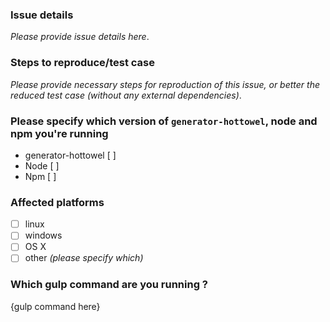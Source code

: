 ### Issue details

_Please provide issue details here_.

### Steps to reproduce/test case

_Please provide necessary steps for reproduction of this issue, or better the
reduced test case (without any external dependencies)_.

### Please specify which version of `generator-hottowel`, node and npm you're running

- generator-hottowel [    ]
- Node               [    ]
- Npm                [    ]

### Affected platforms

- [ ] linux
- [ ] windows
- [ ] OS X
- [ ] other _(please specify which)_

### Which gulp command are you running ?

{gulp command here}

